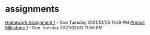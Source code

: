 # assignments

[Homework Assignment 1](HA1.md) - Due Tuesday 2021/01/26 11:59 PM
[Project Milestone 1](PM1.md) - Due Tuesday 2021/02/02 11:59 PM
